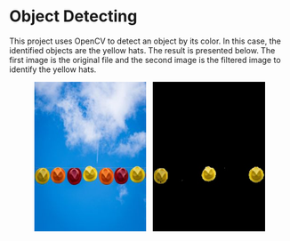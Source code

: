 # Object Detecting

This project uses OpenCV to detect an object by its color. In this case, the identified objects are the yellow hats. The result is presented below. The first image is the original file and the second image is the filtered image to identify the yellow hats.

<p align="center">
  <img width="40%" src="./hat.jpg" /> &nbsp;
  <img width="40%" src="./hat_edited.jpg" />
</p>